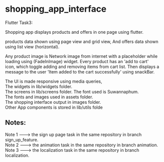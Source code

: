 # shopping_app_interface

Flutter Task3:

Shopping app displays products and offers in one page using flutter.

products data shown using page view and grid view,
And offers data shown using list view (horizontal).

Any product image is Network image from internet with a placeholder while loading using (FadeInImage) widget.
Every product has an 'add to cart' icon, which toggle adding and removing items from cart list.
Then displays a message to the user 'Item added to the cart successfully' using snackBar.

The UI is made responsive using media queries,  
The widgets in lib/widgets folder.    
The screens in lib/screens folder.
The font used is Suwannaphum.    
The fonts and images used in assets folder.   
The shopping interface output in images folder.                  
Other App components is stored in lib/utils folde

Notes:
---------------------------------------------------
Note 1 ---> the sign up page task in the same repository in branch sign_up_feature.     
Note 2 ---> the animation task in the same repository in branch animation.     
Note 3 ---> the localization task in the same repository in branch localization.     
